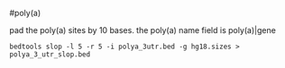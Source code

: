 #poly(a)

pad the poly(a) sites by 10 bases. the poly(a) name field is poly(a)|gene
```
bedtools slop -l 5 -r 5 -i polya_3utr.bed -g hg18.sizes > polya_3_utr_slop.bed
```